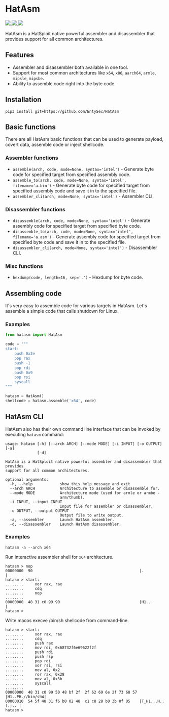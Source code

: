 # HatAsm

<p>
    <a href="https://entysec.netlify.app">
        <img src="https://img.shields.io/badge/developer-EntySec-3572a5.svg">
    </a>
    <a href="https://github.com/EntySec/HatAsm">
        <img src="https://img.shields.io/badge/language-Python-3572a5.svg">
    </a>
    <a href="https://github.com/EntySec/HatAsm/stargazers">
        <img src="https://img.shields.io/github/stars/EntySec/HatAsm?color=yellow">
    </a>
</p>

HatAsm is a HatSploit native powerful assembler and disassembler that provides support for all common architectures.

## Features

* Assembler and disassembler both available in one tool.
* Support for most common architectures like `x64`, `x86`, `aarch64`, `armle`, `mipsle`, `mipsbe`.
* Ability to assemble code right into the byte code.

## Installation

```shell
pip3 install git+https://github.com/EntySec/HatAsm
```

## Basic functions

There are all HatAsm basic functions that can be used to generate payload, covert data, assemble code or inject shellcode.

### Assembler functions

* `assemble(arch, code, mode=None, syntax='intel')` - Generate byte code for specified target from specified assembly code.
* `assemble_to(arch, code, mode=None, syntax='intel', filename='a.bin')` - Generate byte code for specified target from specified assembly code and save it in to the specified file.
* `assembler_cli(arch, mode=None, syntax='intel')` - Assembler CLI.

### Disassembler functions

* `disassemble(arch, code, mode=None, syntax='intel')` - Generate assembly code for specified target from specified byte code.
* `disassemble_to(arch, code, mode=None, syntax='intel', filename='a.asm')` - Generate assembly code for specified target from specified byte code and save it in to the specified file.
* `disassembler_cli(arch, mode=None, syntax='intel')` - Disassembler CLI.

### Misc functions

* `hexdump(code, length=16, sep='.')` - Hexdump for byte code.

## Assembling code

It's very easy to assemble code for various targets in HatAsm. Let's assemble a simple code that calls shutdown for Linux.

### Examples

```python
from hatasm import HatAsm

code = """
start:
    push 0x3e
    pop rax
    push -1
    pop rdi
    push 0x9
    pop rsi
    syscall
"""

hatasm = HatAsm()
shellcode = hatasm.assemble('x64', code)
```

## HatAsm CLI

HatAsm also has their own command line interface that can be invoked by executing `hatasm` command:

```
usage: hatasm [-h] [--arch ARCH] [--mode MODE] [-i INPUT] [-o OUTPUT] [-a]
              [-d]

HatAsm is a HatSploit native powerful assembler and disassembler that provides
support for all common architectures.

optional arguments:
  -h, --help            show this help message and exit
  --arch ARCH           Architecture to assemble or disassemble for.
  --mode MODE           Architecture mode (used for armle or armbe -
                        arm/thumb).
  -i INPUT, --input INPUT
                        Input file for assembler or disassembler.
  -o OUTPUT, --output OUTPUT
                        Output file to write output.
  -a, --assembler       Launch HatAsm assembler.
  -d, --disassembler    Launch HatAsm disassembler.
```

### Examples

```
hatasm -a --arch x64
```

Run interactive assembler shell for `x64` architecture.

```
hatasm > nop
00000000  90                                               |.               |
hatasm > start:
........     xor rax, rax
........     cdq
........     nop
........     
00000000  48 31 c0 99 90                                   |H1...           |
hatasm >
```

Write macos execve /bin/sh shellcode from command-line.

```
hatasm > start:
........     xor rax, rax
........     cdq
........     push rax
........     mov rdi, 0x68732f6e69622f2f
........     push rdi
........     push rsp
........     pop rdi
........     xor rsi, rsi
........     mov al, 0x2
........     ror rax, 0x28
........     mov al, 0x3b
........     syscall
........
00000000  48 31 c0 99 50 48 bf 2f  2f 62 69 6e 2f 73 68 57 |H1..PH.//bin/shW|
00000010  54 5f 48 31 f6 b0 02 48  c1 c8 28 b0 3b 0f 05    |T_H1...H..(.;.. |
hatasm > 
```
